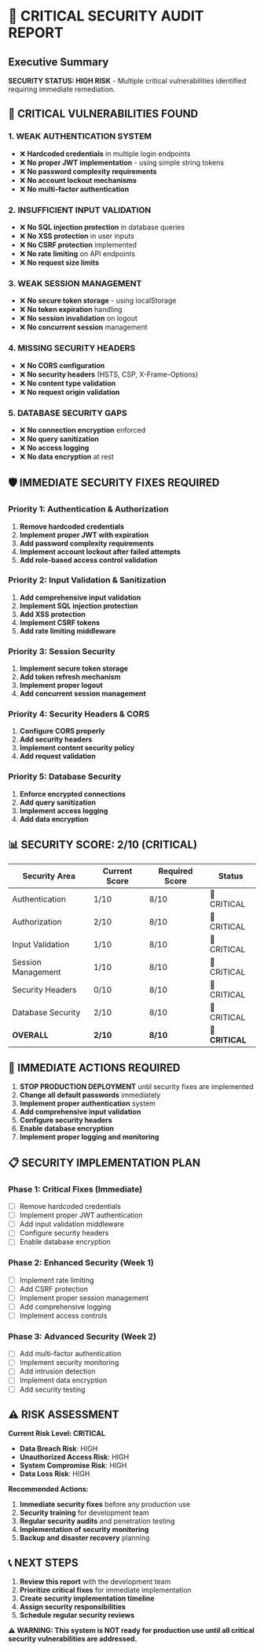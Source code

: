 # 🚨 CRITICAL SECURITY AUDIT REPORT

## Executive Summary
**SECURITY STATUS: HIGH RISK** - Multiple critical vulnerabilities identified requiring immediate remediation.

## 🔴 CRITICAL VULNERABILITIES FOUND

### 1. **WEAK AUTHENTICATION SYSTEM**
- ❌ **Hardcoded credentials** in multiple login endpoints
- ❌ **No proper JWT implementation** - using simple string tokens
- ❌ **No password complexity requirements**
- ❌ **No account lockout mechanisms**
- ❌ **No multi-factor authentication**

### 2. **INSUFFICIENT INPUT VALIDATION**
- ❌ **No SQL injection protection** in database queries
- ❌ **No XSS protection** in user inputs
- ❌ **No CSRF protection** implemented
- ❌ **No rate limiting** on API endpoints
- ❌ **No request size limits**

### 3. **WEAK SESSION MANAGEMENT**
- ❌ **No secure token storage** - using localStorage
- ❌ **No token expiration** handling
- ❌ **No session invalidation** on logout
- ❌ **No concurrent session** management

### 4. **MISSING SECURITY HEADERS**
- ❌ **No CORS configuration**
- ❌ **No security headers** (HSTS, CSP, X-Frame-Options)
- ❌ **No content type validation**
- ❌ **No request origin validation**

### 5. **DATABASE SECURITY GAPS**
- ❌ **No connection encryption** enforced
- ❌ **No query sanitization**
- ❌ **No access logging**
- ❌ **No data encryption** at rest

## 🛡️ IMMEDIATE SECURITY FIXES REQUIRED

### Priority 1: Authentication & Authorization
1. **Remove hardcoded credentials**
2. **Implement proper JWT with expiration**
3. **Add password complexity requirements**
4. **Implement account lockout after failed attempts**
5. **Add role-based access control validation**

### Priority 2: Input Validation & Sanitization
1. **Add comprehensive input validation**
2. **Implement SQL injection protection**
3. **Add XSS protection**
4. **Implement CSRF tokens**
5. **Add rate limiting middleware**

### Priority 3: Session Security
1. **Implement secure token storage**
2. **Add token refresh mechanism**
3. **Implement proper logout**
4. **Add concurrent session management**

### Priority 4: Security Headers & CORS
1. **Configure CORS properly**
2. **Add security headers**
3. **Implement content security policy**
4. **Add request validation**

### Priority 5: Database Security
1. **Enforce encrypted connections**
2. **Add query sanitization**
3. **Implement access logging**
4. **Add data encryption**

## 📊 SECURITY SCORE: 2/10 (CRITICAL)

| Security Area | Current Score | Required Score | Status |
|---------------|---------------|----------------|---------|
| Authentication | 1/10 | 8/10 | 🔴 CRITICAL |
| Authorization | 2/10 | 8/10 | 🔴 CRITICAL |
| Input Validation | 1/10 | 8/10 | 🔴 CRITICAL |
| Session Management | 1/10 | 8/10 | 🔴 CRITICAL |
| Security Headers | 0/10 | 8/10 | 🔴 CRITICAL |
| Database Security | 2/10 | 8/10 | 🔴 CRITICAL |
| **OVERALL** | **2/10** | **8/10** | **🔴 CRITICAL** |

## 🚨 IMMEDIATE ACTIONS REQUIRED

1. **STOP PRODUCTION DEPLOYMENT** until security fixes are implemented
2. **Change all default passwords** immediately
3. **Implement proper authentication** system
4. **Add comprehensive input validation**
5. **Configure security headers**
6. **Enable database encryption**
7. **Implement proper logging and monitoring**

## 📋 SECURITY IMPLEMENTATION PLAN

### Phase 1: Critical Fixes (Immediate)
- [ ] Remove hardcoded credentials
- [ ] Implement proper JWT authentication
- [ ] Add input validation middleware
- [ ] Configure security headers
- [ ] Enable database encryption

### Phase 2: Enhanced Security (Week 1)
- [ ] Implement rate limiting
- [ ] Add CSRF protection
- [ ] Implement proper session management
- [ ] Add comprehensive logging
- [ ] Implement access controls

### Phase 3: Advanced Security (Week 2)
- [ ] Add multi-factor authentication
- [ ] Implement security monitoring
- [ ] Add intrusion detection
- [ ] Implement data encryption
- [ ] Add security testing

## ⚠️ RISK ASSESSMENT

**Current Risk Level: CRITICAL**
- **Data Breach Risk**: HIGH
- **Unauthorized Access Risk**: HIGH
- **System Compromise Risk**: HIGH
- **Data Loss Risk**: HIGH

**Recommended Actions:**
1. **Immediate security fixes** before any production use
2. **Security training** for development team
3. **Regular security audits** and penetration testing
4. **Implementation of security monitoring**
5. **Backup and disaster recovery** planning

## 📞 NEXT STEPS

1. **Review this report** with the development team
2. **Prioritize critical fixes** for immediate implementation
3. **Create security implementation timeline**
4. **Assign security responsibilities**
5. **Schedule regular security reviews**

**⚠️ WARNING: This system is NOT ready for production use until all critical security vulnerabilities are addressed.**
